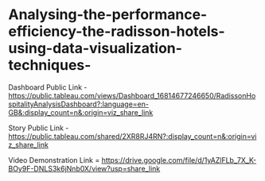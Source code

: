# Analysing-the-performance-efficiency-the-radisson-hotels-using-data-visualization-techniques-


Dashboard Public Link - https://public.tableau.com/views/Dashboard_16814677246650/RadissonHospitalityAnalysisDashboard?:language=en-GB&:display_count=n&:origin=viz_share_link

Story Public Link - https://public.tableau.com/shared/2XR8RJ4RN?:display_count=n&:origin=viz_share_link

Video Demonstration Link = https://drive.google.com/file/d/1yAZlFLb_7X_K-BOy9F-DNLS3k6jNnb0X/view?usp=share_link
